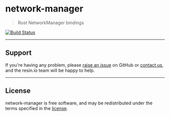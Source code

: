 network-manager
===============

> Rust NetworkManager bindings

[![Build Status](https://travis-ci.org/battlecry231/network-manager.svg?branch=devel)](https://travis-ci.org/battlecry231/network-manager)

***

Support
-------

If you're having any problem, please [raise an issue](https://github.com/resin-io-modules/network-manager/issues/new) on GitHub or [contact us](https://resin.io/community/), and the resin.io team will be happy to help.

***

License
-------

network-manager is free software, and may be redistributed under the terms specified in
the [license](https://github.com/resin-io-modules/network-manager/blob/master/LICENSE).
